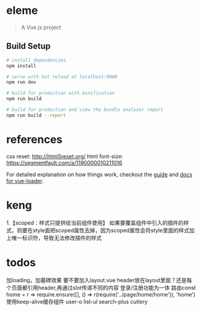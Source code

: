 # eleme

> A Vue.js project

## Build Setup

``` bash
# install dependencies
npm install

# serve with hot reload at localhost:8080
npm run dev

# build for production with minification
npm run build

# build for production and view the bundle analyzer report
npm run build --report
```

# references
css reset: http://html5reset.org/
html font-size: https://segmentfault.com/a/1190000010211016

For detailed explanation on how things work, checkout the [guide](http://vuejs-templates.github.io/webpack/) and [docs for vue-loader](http://vuejs.github.io/vue-loader).

# keng
1.【scoped：样式只提供给当前组件使用】
如果要覆盖组件中引入的插件的样式，则要在style面把scoped属性去掉，因为scoped属性会将style里面的样式加上唯一标识符，导致无法修改插件的样式

# todos
加loading，加墓碑效果
要不要加入layout.vue
header放在layout里面？还是每个页面都引用header,再通过slot传递不同的内容
登录/注册功能为一体
路由const home = r => require.ensure([], () => r(require('../page/home/home')), 'home')
使用keep-alive缓存组件
user-o  list-ul search-plus cutlery
